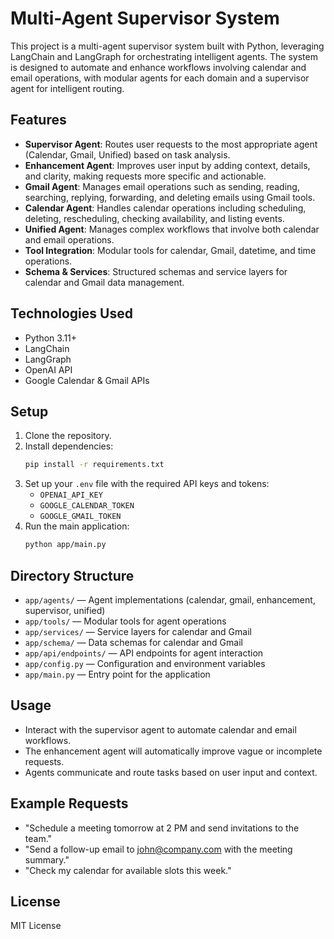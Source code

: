 # Multi-Agent Supervisor System

This project is a multi-agent supervisor system built with Python, leveraging LangChain and LangGraph for orchestrating intelligent agents. The system is designed to automate and enhance workflows involving calendar and email operations, with modular agents for each domain and a supervisor agent for intelligent routing.

## Features

- **Supervisor Agent**: Routes user requests to the most appropriate agent (Calendar, Gmail, Unified) based on task analysis.
- **Enhancement Agent**: Improves user input by adding context, details, and clarity, making requests more specific and actionable.
- **Gmail Agent**: Manages email operations such as sending, reading, searching, replying, forwarding, and deleting emails using Gmail tools.
- **Calendar Agent**: Handles calendar operations including scheduling, deleting, rescheduling, checking availability, and listing events.
- **Unified Agent**: Manages complex workflows that involve both calendar and email operations.
- **Tool Integration**: Modular tools for calendar, Gmail, datetime, and time operations.
- **Schema & Services**: Structured schemas and service layers for calendar and Gmail data management.

## Technologies Used

- Python 3.11+
- LangChain
- LangGraph
- OpenAI API
- Google Calendar & Gmail APIs

## Setup

1. Clone the repository.
2. Install dependencies:
   ```bash
   pip install -r requirements.txt
   ```
3. Set up your `.env` file with the required API keys and tokens:
   - `OPENAI_API_KEY`
   - `GOOGLE_CALENDAR_TOKEN`
   - `GOOGLE_GMAIL_TOKEN`
4. Run the main application:
   ```bash
   python app/main.py
   ```

## Directory Structure

- `app/agents/` — Agent implementations (calendar, gmail, enhancement, supervisor, unified)
- `app/tools/` — Modular tools for agent operations
- `app/services/` — Service layers for calendar and Gmail
- `app/schema/` — Data schemas for calendar and Gmail
- `app/api/endpoints/` — API endpoints for agent interaction
- `app/config.py` — Configuration and environment variables
- `app/main.py` — Entry point for the application

## Usage

- Interact with the supervisor agent to automate calendar and email workflows.
- The enhancement agent will automatically improve vague or incomplete requests.
- Agents communicate and route tasks based on user input and context.

## Example Requests

- "Schedule a meeting tomorrow at 2 PM and send invitations to the team."
- "Send a follow-up email to john@company.com with the meeting summary."
- "Check my calendar for available slots this week."

## License

MIT License
